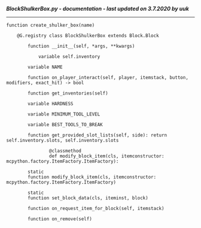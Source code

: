 ***BlockShulkerBox.py - documentation - last updated on 3.7.2020 by uuk***
___

    function create_shulker_box(name)

        @G.registry class BlockShulkerBox extends Block.Block

            function __init__(self, *args, **kwargs)

                variable self.inventory

            variable NAME

            function on_player_interact(self, player, itemstack, button, modifiers, exact_hit) -> bool

            function get_inventories(self)

            variable HARDNESS

            variable MINIMUM_TOOL_LEVEL

            variable BEST_TOOLS_TO_BREAK

            function get_provided_slot_lists(self, side): return self.inventory.slots, self.inventory.slots
                    
                    @classmethod
                    def modify_block_item(cls, itemconstructor: mcpython.factory.ItemFactory.ItemFactory):

            static
            function modify_block_item(cls, itemconstructor: mcpython.factory.ItemFactory.ItemFactory)

            static
            function set_block_data(cls, iteminst, block)

            function on_request_item_for_block(self, itemstack)

            function on_remove(self)